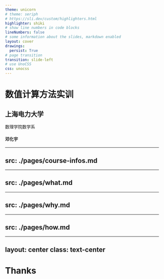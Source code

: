 ```yaml
---
theme: unicorn
# theme: seriph
# https://sli.dev/custom/highlighters.html
highlighter: shiki
# show line numbers in code blocks
lineNumbers: false
# some information about the slides, markdown enabled
layout: cover
drawings:
  persist: True
# page transition
transition: slide-left
# use UnoCSS
css: unocss
---
```


# 数值计算方法实训

## 上海电力大学

数理学院数学系

#### 邓化宇

<div class="abs-br m-6 flex gap-2">
  <a href="https://suepaper.github.io/math201/" target="_blank" alt="GitHub"
    class="text-xl slidev-icon-btn opacity-50 !border-none !hover:text-white">
    <carbon:application-web />
  </a>
  <a href="https://github.com/SUEPaper/math201-lecture/" target="_blank" alt="GitHub"
    class="text-xl slidev-icon-btn opacity-50 !border-none !hover:text-white">
    <carbon-logo-github />
  </a>
</div>

---
src: ./pages/course-infos.md
---

---
src: ./pages/what.md
---

---
src: ./pages/why.md
---

---
src: ./pages/how.md
---

---
layout: center
class: text-center
---

# Thanks
